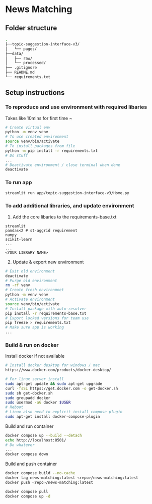 # News Matching

## Folder structure
```bash
.
├──topic-suggestion-interface-v3/
│   └── pages/
├──data/
│   ├── raw/
│   └── processed/
├── .gitignore
├── README.md
└── requirements.txt
```

## Setup instructions

### To reproduce and use environment with required libaries
Takes like 10mins for first time ~
```bash
# Create virtual env
python -m venv venv
# To use created environment
source venv/bin/activate
# To install packages from file
python -m pip install -r requirements.txt
# Do stuff
...
# Deactivate environment / close terminal when done
deactivate
```

### To run app
```bash
streamlit run app/topic-suggestion-interface-v3/Home.py
```

### To add additional libraries, and update environment

1. Add the core libaries to the requirements-base.txt
```
streamlit
pandas<2 # st-aggrid requirement
numpy
scikit-learn
...
...
<YOUR LIBRARY NAME>
```

2. Update & export new environment
```bash
# Exit old environment
deactivate
# Purge old environment
rm -rf venv
# Create fresh environmnet
python -m venv venv
# Activate environment
source venv/bin/activate
# Install package with auto-resolver
pip install -r requirements-base.txt
# Export locked versions for team use
pip freeze > requirements.txt
# Make sure app is working
...
```

### Build & run on docker

Install docker if not available

```bash
# Install docker desktop for windows / mac
https://www.docker.com/products/docker-desktop/

# For linux server install
sudo apt-get update && sudo apt-get upgrade
curl -fsSL https://get.docker.com -o get-docker.sh
sudo sh get-docker.sh
sudo groupadd docker
sudo usermod -aG docker $USER
# Reboot
# Linux also need to explicit install compose plugin
sudo apt-get install docker-compose-plugin
```

Build and run container
```bash
docker compose up --build --detach
echo http://localhost:8501/
# Do whatever
...
docker compose down
```

Build and push container
```bash
docker compose build --no-cache
docker tag news-matching:latest <repo>/news-matching:latest
docker push <repo>/news-matching:latest
```

```bash
docker compose pull
docker compose up -d
```